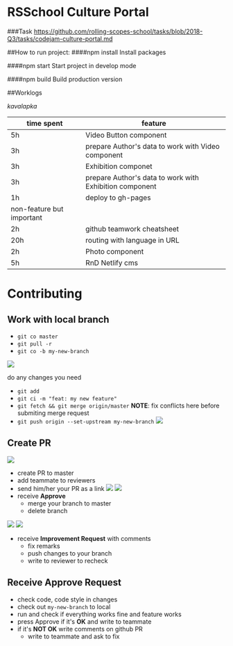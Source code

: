 # RSSchool Culture Portal

###Task
https://github.com/rolling-scopes-school/tasks/blob/2018-Q3/tasks/codejam-culture-portal.md

##How to run project:
####npm install
Install packages

####npm start
Start project in develop mode

####npm build
Build production version

##Worklogs

*kavalapka*

| time spent| feature |
|-----------| --------|
| 5h | Video Button component |
| 3h | prepare Author's data to work with Video component |
| 3h | Exhibition componet |
| 3h | prepare Author's data to work with Exhibition component |
| 1h | deploy to gh-pages|
| non-feature but important|
| 2h | github teamwork cheatsheet |
| 20h| routing with language in URL|
| 2h | Photo component |
| 5h | RnD Netlify cms |


# Contributing

## Work with local branch

* `git co master`
* `git pull -r`
* `git co -b my-new-branch`

![](https://i.imgur.com/hREp2sG.png)

do any changes you need

* `git add`
* `git ci -m "feat: my new feature"`
* `git fetch && git merge origin/master` 
**NOTE**: fix conflicts here before submiting merge request
* `git push origin --set-upstream my-new-branch`
![](https://i.imgur.com/0w58vo8.png)

## Create PR
![](https://i.imgur.com/di3vBuL.png)
* create PR to master
* add teammate to reviewers
* send him/her your PR as a link
![](https://i.imgur.com/VBlaXjq.png)
![](https://i.imgur.com/iRVClVU.png)
* receive __Approve__
  * merge your branch to master
  * delete branch
  
![](https://i.imgur.com/604Sxw2.png)
![](https://i.imgur.com/nIU4QSV.png)
* receive __Improvement Request__ with comments
  * fix remarks
  * push changes to your branch
  * write to reviewer to recheck

## Receive Approve Request
* check code, code style in changes
* check out `my-new-branch` to local
* run and check if everything works fine and feature works
* press Approve if it's __OK__ and write to teammate
* if it's __NOT OK__ write comments on github PR
  * write to teammate and ask to fix 

